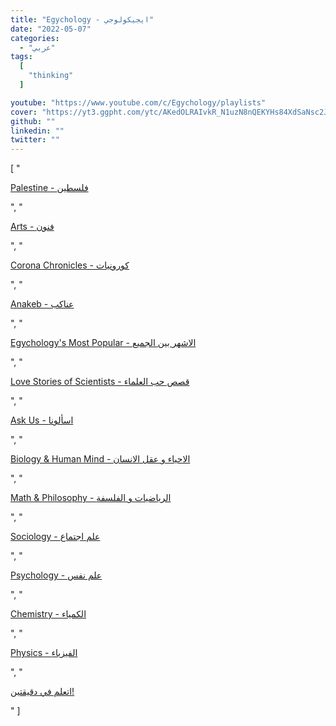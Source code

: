 ```yaml
---
title: "Egychology - ايجيكولوجي"
date: "2022-05-07"
categories:
  - "عربي"
tags:
  [
    "thinking"
  ]

youtube: "https://www.youtube.com/c/Egychology/playlists"
cover: "https://yt3.ggpht.com/ytc/AKedOLRAIvkR_N1uzN8nQEKYHs84XdSaNsc2JG--fPu6Ig=s88-c-k-c0x00ffffff-no-rj"
github: ""
linkedin: ""
twitter: ""
---
```


[ "<p><a href='https://www.youtube.com/watch?v=pxMfZCZ7NDY&list=PL78rYS70jsA9t2S0WCJRLyqzoC8Rd6vai'>Palestine - فلسطين</a></p>", "<p><a href='https://www.youtube.com/watch?v=ao2N2rsipfA&list=PL78rYS70jsA_7F2DAed9hL0f4R5RomZ3C'>Arts - فنون</a></p>", "<p><a href='https://www.youtube.com/watch?v=lFhwoX2stTM&list=PL78rYS70jsA-57d74_8300k4k7_an028o'>Corona Chronicles - كورونيات</a></p>", "<p><a href='https://www.youtube.com/watch?v=UJPcl0xYZTM&list=PL78rYS70jsA_z2LxZkEXg8nVWM02Q28Gt'>Anakeb - عناكب</a></p>", "<p><a href='https://www.youtube.com/watch?v=8FXnGtSPmqg&list=PL78rYS70jsA8nMLmUkS1TsFnIkrqK8Osn'>Egychology's Most Popular - الاشهر بين الجميع</a></p>", "<p><a href='https://www.youtube.com/watch?v=28MrmiNZWSY&list=PL78rYS70jsA_jRtWwKXC-IpRIB2fBlWTA'>Love Stories of Scientists - قصص حب العلماء</a></p>", "<p><a href='https://www.youtube.com/watch?v=5GrudQD6SDw&list=PL78rYS70jsA9m_A4dbklI9tIrNFIzziQC'>Ask Us - اسألونا</a></p>", "<p><a href='https://www.youtube.com/watch?v=SfTY7HwuUbE&list=PL78rYS70jsA8-AFId2W1nZqo4fVjjEXF7'>Biology & Human Mind - الاحياء و عقل الانسان</a></p>", "<p><a href='https://www.youtube.com/watch?v=gbKzHso7Djo&list=PL78rYS70jsA-89KPLodPWNBbEcLZhfkhD'>Math & Philosophy - الرياضيات و الفلسفة</a></p>", "<p><a href='https://www.youtube.com/watch?v=a-OMH33__ZM&list=PL78rYS70jsA_sd0HFw_IreCqqqZ0pnLrm'>Sociology - علم اجتماع</a></p>", "<p><a href='https://www.youtube.com/watch?v=QeJlagOSGwQ&list=PL78rYS70jsA-jUHlZhTqoGnQUUHp4DlwP'>Psychology - علم نفس</a></p>", "<p><a href='https://www.youtube.com/watch?v=uNTpmCJknE8&list=PL78rYS70jsA86bH8m_MgaO4kNJtfR9c-Z'>Chemistry - الكمياء</a></p>", "<p><a href='https://www.youtube.com/watch?v=VLQwNGnLumw&list=PL78rYS70jsA9PtFNF20dItTvi98lNKSWt'>Physics - الفيزياء</a></p>", "<p><a href='https://www.youtube.com/watch?v=GVSLpxzDs4E&list=PL78rYS70jsA_FZxTIRYFNH_r2Ufkj_H5I'>اتعلم في دقيقتين!</a></p>" ]
